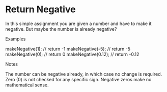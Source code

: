 # Return Negative

In this simple assignment you are given a number and have to make it negative. But maybe the number is already negative?

Examples

makeNegative(1);    // return -1
makeNegative(-5);   // return -5
makeNegative(0);    // return 0
makeNegative(0.12); // return -0.12

Notes

The number can be negative already, in which case no change is required.
Zero (0) is not checked for any specific sign. Negative zeros make no mathematical sense.